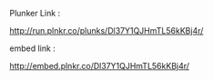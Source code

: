 Plunker Link :

http://run.plnkr.co/plunks/Dl37Y1QJHmTL56kKBj4r/

embed link :

http://embed.plnkr.co/Dl37Y1QJHmTL56kKBj4r/

